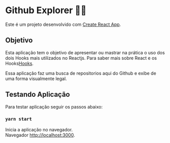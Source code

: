 # Github Explorer 👨‍💻

Este é um projeto desenvolvido com [Create React App](https://github.com/facebook/create-react-app).

## Objetivo
Esta aplicação tem o objetivo de apresentar ou mastrar na prática o uso dos dois Hooks mais utilizados
no Reactjs. Para saber mais sobre React e os Hooks[Hooks](https://github.com/matheusvinute/article/blob/main/Reactjs/reactjs-hooks.md).

Essa aplicação faz uma busca de repositorios aqui do Github e exibe de uma forma visualmente legal.

## Testando Aplicação

Para testar aplicação seguir os passos abaixo:

### `yarn start`

Inicia a aplicação no navegador.\
Navegador [http://localhost:3000](http://localhost:3000).

